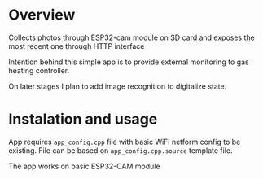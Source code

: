 # Overview

Collects photos through ESP32-cam module on SD card and exposes the most recent one through HTTP interface

Intention behind this simple app is to provide external monitoring to gas heating controller.

On later stages I plan to add image recognition to digitalize state.

# Instalation and usage
App requires `app_config.cpp` file with basic WiFi netform config to be existing. File can be based on `app_config.cpp.source` template file.

The app works on basic ESP32-CAM module